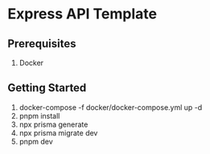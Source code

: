 # Express API Template

## Prerequisites

1. Docker

## Getting Started

1. docker-compose -f docker/docker-compose.yml up -d
2. pnpm install
3. npx prisma generate
4. npx prisma migrate dev
5. pnpm dev
